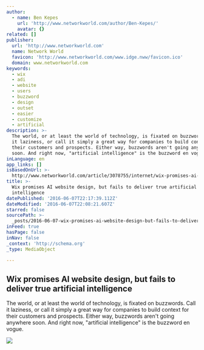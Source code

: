 ```yaml
---
author:
  - name: Ben Kepes
    url: 'http://www.networkworld.com/author/Ben-Kepes/'
    avatar: {}
related: []
publisher:
  url: 'http://www.networkworld.com'
  name: Network World
  favicon: 'http://www.networkworld.com/www.idge.nww/favicon.ico'
  domain: www.networkworld.com
keywords:
  - wix
  - adi
  - website
  - users
  - buzzword
  - design
  - outset
  - easier
  - customize
  - artificial
description: >-
  The world, or at least the world of technology, is fixated on buzzwords. Call
  it laziness, or call it simply a great way for companies to build context for
  their customers and prospects. Either way, buzzwords aren't going anywhere
  soon. And right now, "artificial intelligence" is the buzzword en vogue.
inLanguage: en
app_links: []
isBasedOnUrl: >-
  http://www.networkworld.com/article/3078755/internet/wix-promises-ai-website-design-but-fails-to-deliver-true-artificial-intelligence.html
title: >-
  Wix promises AI website design, but fails to deliver true artificial
  intelligence
datePublished: '2016-06-07T22:17:39.112Z'
dateModified: '2016-06-07T22:08:21.607Z'
starred: false
sourcePath: >-
  _posts/2016-06-07-wix-promises-ai-website-design-but-fails-to-deliver-true-ar.md
inFeed: true
hasPage: false
inNav: false
_context: 'http://schema.org'
_type: MediaObject

---
```

<article style=""><h1>Wix promises AI website design, but fails to deliver true artificial intelligence</h1><p>The world, or at least the world of technology, is fixated on buzzwords. Call it laziness, or call it simply a great way for companies to build context for their customers and prospects. Either way, buzzwords aren't going anywhere soon. And right now, "artificial intelligence" is the buzzword en vogue.</p><img src="http://images.techhive.com/images/article/2016/06/google-brain-100664138-primary.idge.jpg" /></article>